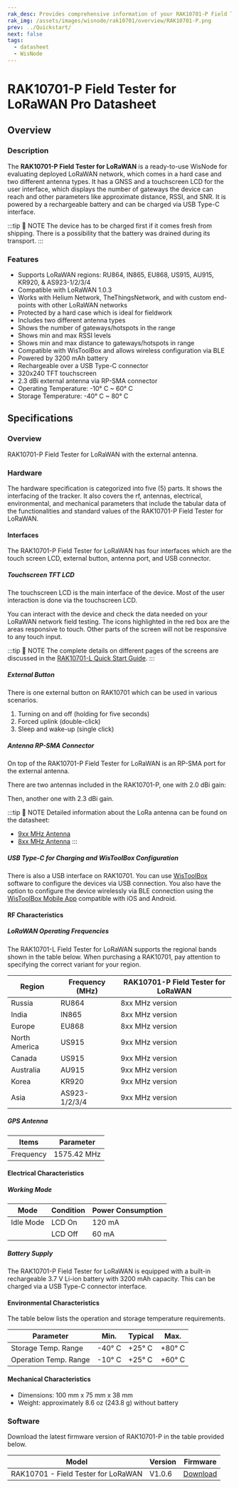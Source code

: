 ```yaml
---
rak_desc: Provides comprehensive information of your RAK10701-P Field Tester for LoRaWAN to help you use it. This information includes technical specifications, characteristics, and requirements, and it also discusses the device components.
rak_img: /assets/images/wisnode/rak10701/overview/RAK10701-P.png
prev: ../Quickstart/
next: false
tags:
  - datasheet
  - WisNode
---
```


# RAK10701-P Field Tester for LoRaWAN Pro Datasheet

## Overview

### Description

The **RAK10701-P Field Tester for LoRaWAN** is a ready-to-use WisNode for evaluating deployed LoRaWAN network, which comes in a hard case and two different antenna types. It has a GNSS and a touchscreen LCD for the user interface, which displays the number of gateways the device can reach and other parameters like approximate distance, RSSI, and SNR. It is powered by a rechargeable battery and can be charged via USB Type-C interface.

:::tip 📝 NOTE
The device has to be charged first if it comes fresh from shipping. There is a possibility that the battery was drained during its transport.
:::

### Features

- Supports LoRaWAN regions: RU864, IN865, EU868, US915, AU915, KR920, & AS923-1/2/3/4
- Compatible with LoRaWAN 1.0.3
- Works with Helium Network, TheThingsNetwork, and with custom end-points with other LoRaWAN networks
- Protected by a hard case which is ideal for fieldwork
- Includes two different antenna types
- Shows the number of gateways/hotspots in the range
- Shows min and max RSSI levels
- Shows min and max distance to gateways/hotspots in range
- Compatible with WisToolBox and allows wireless configuration via BLE
- Powered by 3200&nbsp;mAh battery
- Rechargeable over a USB Type-C connector
- 320x240 TFT touchscreen
- 2.3&nbsp;dBi external antenna via RP-SMA connector
- Operating Temperature: -10°&nbsp;C ~ 60°&nbsp;C
- Storage Temperature: -40°&nbsp;C ~ 80°&nbsp;C

## Specifications

### Overview

RAK10701-P Field Tester for LoRaWAN with the external antenna.

<rk-img
  src="/assets/images/wisnode/rak10701/quickstart/RAK10701-photo.png"
  width="30%"
  caption="RAK10701-P Field Tester for LoRaWAN"
/>

### Hardware

The hardware specification is categorized into five (5) parts. It shows the interfacing of the tracker. It also covers the rf, antennas, electrical, environmental, and mechanical parameters that include the tabular data of the functionalities and standard values of the RAK10701-P Field Tester for LoRaWAN.

#### Interfaces

The RAK10701-P Field Tester for LoRaWAN has four interfaces which are the touch screen LCD, external button, antenna port, and USB connector.

##### Touchscreen TFT LCD

The touchscreen LCD is the main interface of the device. Most of the user interaction is done via the touchscreen LCD.

<rk-img
  src="/assets/images/wisnode/rak10701/datasheet/interface-lcd.png"
  width="30%"
  caption="RAK10701-L front view with an LCD screen"
/>

You can interact with the device and check the data needed on your LoRaWAN network field testing. The icons highlighted in the red box are the areas responsive to touch. Other parts of the screen will not be responsive to any touch input.

<rk-img
  src="/assets/images/wisnode/rak10701/datasheet/interface-main.png"
  width="35%"
  caption="RAK10701-L home display"
/>

:::tip 📝 NOTE
The complete details on different pages of the screens are discussed in the [RAK10701-L Quick Start Guide](/Product-Categories/WisNode/RAK10701-L/Quickstart/).
:::

##### External Button

There is one external button on RAK10701 which can be used in various scenarios.

1. Turning on and off (holding for five seconds)
2. Forced uplink (double-click)
3. Sleep and wake-up (single click)

<rk-img
  src="/assets/images/wisnode/rak10701/datasheet/button.png"
  width="25%"
  caption="RAK10701-L useable button"
/>

##### Antenna RP-SMA Connector

On top of the RAK10701-P Field Tester for LoRaWAN is an RP-SMA port for the external antenna.

<rk-img
  src="/assets/images/wisnode/rak10701/datasheet/interface-antenna-2.png"
  width="40%"
  caption="RAK10701-P RP-SMA antenna port"
/>

There are two antennas included in the RAK10701-P, one with 2.0&nbsp;dBi gain:

<rk-img
  src="/assets/images/wisnode/rak10701/datasheet/2-dbi-antenna.png"
  width="30%"
  caption="2.0 dBi antenna"
/>

Then, another one with 2.3&nbsp;dBi gain.

<rk-img
  src="/assets/images/wisnode/rak10701/datasheet/interface-blade-antenna.png"
  width="30%"
  caption="2.3 dBi antenna"
/>

:::tip 📝 NOTE
Detailed information about the LoRa antenna can be found on the datasheet:

- [9xx MHz Antenna](https://docs.rakwireless.com/Product-Categories/Accessories/RAKARJ16/Overview/)
- [8xx MHz Antenna](https://docs.rakwireless.com/Product-Categories/Accessories/RAKARJ17/Overview/)
:::

##### USB Type-C for Charging and WisToolBox Configuration

There is also a USB interface on RAK10701. You can use [WisToolBox](https://docs.rakwireless.com/Product-Categories/Software-Tools/WisToolBox/Overview) software to configure the devices via USB connection. You also have the option to configure the device wirelessly via BLE connection using the [WisToolBox Mobile App](https://docs.rakwireless.com/Product-Categories/Software-Tools/WisToolBox/WisToolBoxMobile/) compatible with iOS and Android.

<rk-img
  src="/assets/images/wisnode/rak10701/datasheet/interface-usb-typec.png"
  width="40%"
  caption="USB Type-C connector access"
/>

#### RF Characteristics

##### LoRaWAN Operating Frequencies

The RAK10701-L Field Tester for LoRaWAN supports the regional bands shown in the table below. When purchasing a RAK10701, pay attention to specifying the correct variant for your region.

| Region        | Frequency (MHz) | RAK10701-P Field Tester for LoRaWAN |
| ------------- | --------------- | ----------------------------------- |
| Russia        | RU864           | 8xx MHz version                     |
| India         | IN865           | 8xx MHz version                     |
| Europe        | EU868           | 8xx MHz version                     |
| North America | US915           | 9xx MHz version                     |
| Canada        | US915           | 9xx MHz version                     |
| Australia     | AU915           | 9xx MHz version                     |
| Korea         | KR920           | 9xx MHz version                     |
| Asia          | AS923-1/2/3/4   | 9xx MHz version                     |

##### GPS Antenna

| Items     | Parameter        |
| --------- | ---------------- |
| Frequency | 1575.42&nbsp;MHz |

#### Electrical Characteristics

##### Working Mode

| Mode      | Condition | Power Consumption |
| --------- | --------- | ----------------- |
| Idle Mode | LCD On    | 120&nbsp;mA       |
|           | LCD Off   | 60&nbsp;mA        |

##### Battery Supply

The RAK10701-P Field Tester for LoRaWAN is equipped with a built-in rechargeable 3.7&nbsp;V Li-ion battery with 3200&nbsp;mAh capacity. This can be charged via a USB Type-C connector interface.

#### Environmental Characteristics

The table below lists the operation and storage temperature requirements.

| Parameter             | Min.        | Typical     | Max.        |
| --------------------- | ----------- | ----------- | ----------- |
| Storage Temp. Range   | -40°&nbsp;C | +25°&nbsp;C | +80°&nbsp;C |
| Operation Temp. Range | -10°&nbsp;C | +25°&nbsp;C | +60°&nbsp;C |

#### Mechanical Characteristics

- Dimensions: 100&nbsp;mm x 75&nbsp;mm x 38&nbsp;mm
- Weight: approximately 8.6&nbsp;oz (243.8&nbsp;g) without battery

### Software

Download the latest firmware version of RAK10701-P in the table provided below.

| Model                                      | Version | Firmware                                                              |
| ------------------------------------------ | ------- | --------------------------------------------------------------------- |
| RAK10701 - Field Tester for LoRaWAN | V1.0.6  | [Download](https://downloads.rakwireless.com/LoRa/RAK10701/Firmware/RAK10701_L_P_Latest_Firmware.zip) |

